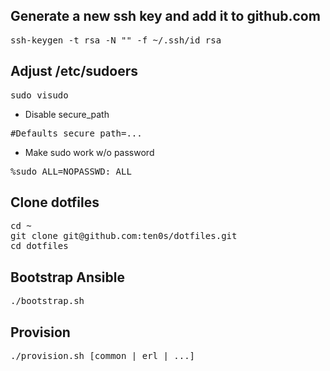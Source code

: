 ## Generate a new ssh key and add it to github.com

<pre>
ssh-keygen -t rsa -N "" -f ~/.ssh/id_rsa
</pre>

## Adjust /etc/sudoers

<pre>
sudo visudo
</pre>

- Disable secure_path

<pre>
#Defaults secure_path=...
</pre>

- Make sudo work w/o password

<pre>
%sudo ALL=NOPASSWD: ALL
</pre>

## Clone dotfiles

<pre>
cd ~
git clone git@github.com:ten0s/dotfiles.git
cd dotfiles
</pre>

## Bootstrap Ansible

<pre>
./bootstrap.sh
</pre>

## Provision

<pre>
./provision.sh [common | erl | ...]
</pre>
